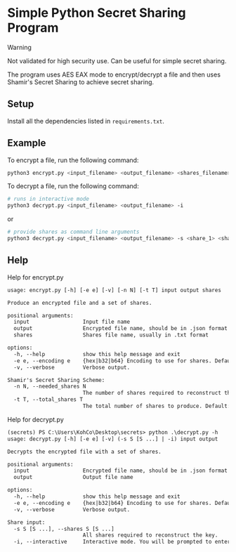 # Simple Python Secret Sharing Program

> [!WARNING]
> Not validated for high security use. Can be useful for simple secret sharing.

The program uses AES EAX mode to encrypt/decrypt a file and then uses Shamir's Secret Sharing to achieve secret sharing.

## Setup

Install all the dependencies listed in `requirements.txt`.

## Example

To encrypt a file, run the following command:

```bash
python3 encrypt.py <input_filename> <output_filename> <shares_filename>
```

To decrypt a file, run the following command:

```bash
# runs in interactive mode
python3 decrypt.py <input_filename> <output_filename> -i
```

or

```bash
# provide shares as command line arguments
python3 decrypt.py <input_filename> <output_filename> -s <share_1> <share_2> ... <share_n>
```


## Help

Help for encrypt.py

```txt
usage: encrypt.py [-h] [-e e] [-v] [-n N] [-t T] input output shares

Produce an encrypted file and a set of shares.

positional arguments:
  input                 Input file name
  output                Encrypted file name, should be in .json format
  shares                Shares file name, usually in .txt format

options:
  -h, --help            show this help message and exit
  -e e, --encoding e    {hex|b32|b64} Encoding to use for shares. Default: b32
  -v, --verbose         Verbose output.

Shamir's Secret Sharing Scheme:
  -n N, --needed_shares N
                        The number of shares required to reconstruct the key. Default: 3
  -t T, --total_shares T
                        The total number of shares to produce. Default: 3
```

Help for decrypt.py

```txt
(secrets) PS C:\Users\KohCo\Desktop\secrets> python .\decrypt.py -h
usage: decrypt.py [-h] [-e e] [-v] (-s S [S ...] | -i) input output

Decrypts the encrypted file with a set of shares.

positional arguments:
  input                 Encrypted file name, should be in .json format
  output                Output file name

options:
  -h, --help            show this help message and exit
  -e e, --encoding e    {hex|b32|b64} Encoding to use for shares. Default: b32
  -v, --verbose         Verbose output.

Share input:
  -s S [S ...], --shares S [S ...]
                        All shares required to reconstruct the key.
  -i, --interactive     Interactive mode. You will be prompted to enter the shares.
```
